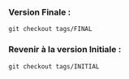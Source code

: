### Version Finale :
```
git checkout tags/FINAL
```

### Revenir à la version Initiale :
```
git checkout tags/INITIAL
```